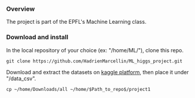 ### Overview

The project is part of the EPFL's Machine Learning class. 

### Download and install

In the local repository of your choice (ex: "/home/ML/"), clone this repo.  
```  
git clone https://github.com/HadrienMarcellin/ML_higgs_project.git
```

Download and extract the datasets on [kaggle platform](https://www.kaggle.com/c/epfml18-higgs/data), then place it under "/data_csv".  
```
cp ~/home/Downloads/all ~/home/$Path_to_repo$/project1
```
